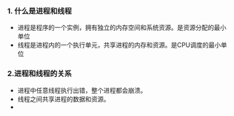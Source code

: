 ### 1. 什么是进程和线程
- 进程是程序的一个实例，拥有独立的内存空间和系统资源。是资源分配的最小单位
- 线程是进程内的一个执行单元，共享进程的内存和资源。是CPU调度的最小单位
### 2.进程和线程的关系
- 进程中任意线程执行出错，整个进程都会崩溃。
- 线程之间共享进程的数据和资源。
- 